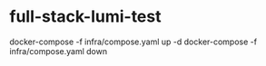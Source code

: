# full-stack-lumi-test

docker-compose -f infra/compose.yaml up -d
docker-compose -f infra/compose.yaml down